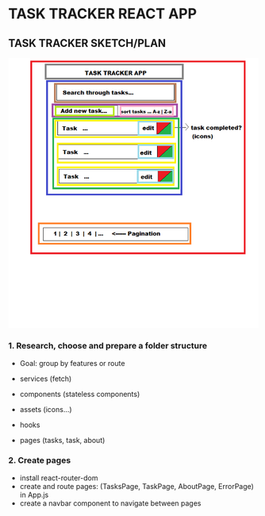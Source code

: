 # TASK TRACKER REACT APP

## TASK TRACKER SKETCH/PLAN

![task-tracker sketch](https://github.com/zprpic/task-tracker-react/blob/main/task-tracker-sketch/task-tracker-sketch.png)

### 1. Research, choose and prepare a folder structure

- Goal: group by features or route

- services (fetch)
- components (stateless components)
- assets (icons...)
- hooks
- pages (tasks, task, about)

### 2. Create pages

- install react-router-dom
- create and route pages: (TasksPage, TaskPage, AboutPage, ErrorPage) in App.js
- create a navbar component to navigate between pages

